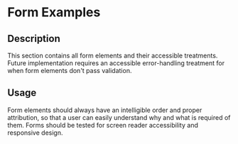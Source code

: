 # Form Examples

## Description
This section contains all form elements and their accessible treatments. Future implementation requires an accessible error-handling treatment for when form elements don't pass validation.

## Usage
Form elements should always have an intelligible order and proper attribution, so that a user can easily understand why and what is required of them. Forms should be tested for screen reader accessibility and responsive design.
